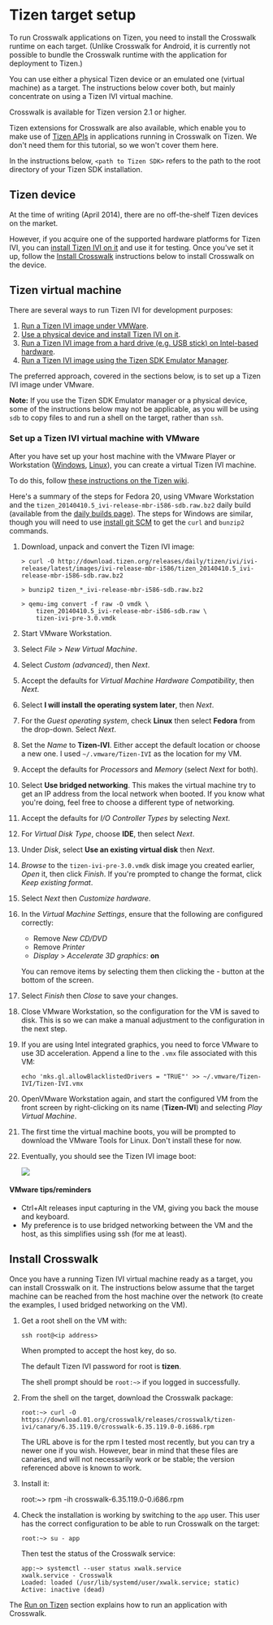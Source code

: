 # Tizen target setup

To run Crosswalk applications on Tizen, you need to install the Crosswalk runtime on each target. (Unlike Crosswalk for Android, it is currently not possible to bundle the Crosswalk runtime with the application for deployment to Tizen.)

You can use either a physical Tizen device or an emulated one (virtual machine) as a target. The instructions below cover both, but mainly concentrate on using a Tizen IVI virtual machine.

Crosswalk is available for Tizen version 2.1 or higher.

Tizen extensions for Crosswalk are also available, which enable you to make use of [Tizen APIs](https://developer.tizen.org/documentation/dev-guide/2.2.1?redirect=https%3A//developer.tizen.org/dev-guide/2.2.1/org.tizen.web.appprogramming/html/api_reference/api_reference.htm) in applications running in Crosswalk on Tizen. We don't need them for this tutorial, so we won't cover them here.

In the instructions below, `<path to Tizen SDK>` refers to the path to the root directory of your Tizen SDK installation.

## Tizen device

At the time of writing (April 2014), there are no off-the-shelf Tizen devices on the market.

However, if you acquire one of the supported hardware platforms for Tizen IVI, you can [install Tizen IVI on it](https://wiki.tizen.org/wiki/IVI/IVI_Platforms) and use it for testing. Once you've set it up, follow the [Install Crosswalk](#Install-Crosswalk) instructions below to install Crosswalk on the device.

## Tizen virtual machine

There are several ways to run Tizen IVI for development purposes:

1.  [Run a Tizen IVI image under VMWare](https://wiki.tizen.org/wiki/IVI/IVI_3.0_VMware).
2.  [Use a physical device and install Tizen IVI on it](https://wiki.tizen.org/wiki/IVI/IVI_Platforms).
3.  [Run a Tizen IVI image from a hard drive (e.g. USB stick) on Intel-based hardware](https://wiki.tizen.org/wiki/IVI/IVI_Installation).
4.  [Run a Tizen IVI image using the Tizen SDK Emulator Manager](https://wiki.tizen.org/wiki/Tizen_IVI_SDK).

The preferred approach, covered in the sections below, is to set up a Tizen IVI image under VMware.

**Note:** If you use the Tizen SDK Emulator manager or a physical device, some of the instructions below may not be applicable, as you will be using `sdb` to copy files to and run a shell on the target, rather than `ssh`.

### Set up a Tizen IVI virtual machine with VMware

After you have set up your host machine with the VMware Player or Workstation ([Windows](/documentation/getting_started/Windows_host_setup/Installation-for-Crosswalk-Tizen), [Linux](/documentation/getting_started/Linux_host_setup/Installation-for-Crosswalk-Tizen)), you can create a virtual Tizen IVI machine.

To do this, follow [these instructions on the Tizen wiki](https://wiki.tizen.org/wiki/IVI/IVI_3.0_VMware).

Here's a summary of the steps for Fedora 20, using VMware Workstation and the `tizen_20140410.5_ivi-release-mbr-i586-sdb.raw.bz2` daily build (available from the [daily builds page](http://download.tizen.org/releases/daily/tizen/ivi/ivi-release/latest/images/ivi-release-mbr-i586/)). The steps for Windows are similar, though you will need to use [install git SCM](/documentation/getting_started/Windows_host_setup) to get the `curl` and `bunzip2` commands.

1.  Download, unpack and convert the Tizen IVI image:

        > curl -O http://download.tizen.org/releases/daily/tizen/ivi/ivi-release/latest/images/ivi-release-mbr-i586/tizen_20140410.5_ivi-release-mbr-i586-sdb.raw.bz2

        > bunzip2 tizen_*_ivi-release-mbr-i586-sdb.raw.bz2

        > qemu-img convert -f raw -O vmdk \
            tizen_20140410.5_ivi-release-mbr-i586-sdb.raw \
            tizen-ivi-pre-3.0.vmdk

2.  Start VMware Workstation.

3.  Select *File* &gt; *New Virtual Machine*.

4.  Select *Custom (advanced)*, then *Next*.

5.  Accept the defaults for *Virtual Machine Hardware Compatibility*, then *Next*.

6.  Select **I will install the operating system later**, then *Next*.

7.  For the *Guest operating system*, check **Linux** then select **Fedora** from the drop-down. Select *Next*.

8.  Set the *Name* to **Tizen-IVI**. Either accept the default location or choose a new one. I used `~/.vmware/Tizen-IVI` as the location for my VM.

9.  Accept the defaults for *Processors* and *Memory* (select *Next* for both).

10. Select **Use bridged networking**. This makes the virtual machine try to get an IP address from the local network when booted. If you know what you're doing, feel free to choose a different type of networking.

11. Accept the defaults for *I/O Controller Types* by selecting *Next*.

12. For *Virtual Disk Type*, choose **IDE**, then select *Next*.

13. Under *Disk*, select **Use an existing virtual disk** then *Next*.

14. *Browse* to the `tizen-ivi-pre-3.0.vmdk` disk image you created earlier, *Open* it, then click *Finish*. If you're prompted to change the format, click *Keep existing format*.

15. Select *Next* then *Customize hardware*.

16. In the *Virtual Machine Settings*, ensure that the following are configured correctly:

    <ul>
    <li>Remove <em>New CD/DVD</em></li>
    <li>Remove <em>Printer</em></li>
    <li><em>Display</em> &gt; <em>Accelerate 3D graphics</em>: <strong>on</strong></li>
    </ul>

    You can remove items by selecting them then clicking the *-* button at the bottom of the screen.

17. Select *Finish* then *Close* to save your changes.

18. Close VMware Workstation, so the configuration for the VM is saved to disk. This is so we can make a manual adjustment to the configuration in the next step.

19. If you are using Intel integrated graphics, you need to force VMware to use 3D acceleration. Append a line to the `.vmx` file associated with this VM:

        echo 'mks.gl.allowBlacklistedDrivers = "TRUE"' >> ~/.vmware/Tizen-IVI/Tizen-IVI.vmx

20. OpenVMware Workstation again, and start the configured VM from the front screen by right-clicking on its name (**Tizen-IVI**) and selecting *Play Virtual Machine*.

21. The first time the virtual machine boots, you will be prompted to download the VMware Tools for Linux. Don't install these for now.

22. Eventually, you should see the Tizen IVI image boot:

    <img src="assets/tizen-ivi-vmware.png">

#### VMware tips/reminders

*   Ctrl+Alt releases input capturing in the VM, giving you back the mouse and keyboard.
*   My preference is to use bridged networking between the VM and the host, as this simplifies using ssh (for me at least).

## Install Crosswalk

Once you have a running Tizen IVI virtual machine ready as a target, you can install Crosswalk on it. The instructions below assume that the target machine can be reached from the host machine over the network (to create the examples, I used bridged networking on the VM).

1.  Get a root shell on the VM with:

        ssh root@<ip address>

    When prompted to accept the host key, do so.

    The default Tizen IVI password for root is **tizen**.

    The shell prompt should be `root:~>` if you logged in successfully.

2.  From the shell on the target, download the Crosswalk package:

        root:~> curl -O https://download.01.org/crosswalk/releases/crosswalk/tizen-ivi/canary/6.35.119.0/crosswalk-6.35.119.0-0.i686.rpm

    The URL above is for the rpm I tested most recently, but you can try a newer one if you wish. However, bear in mind that these files are canaries, and will not necessarily work or be stable; the version referenced above is known to work.

3.    Install it:

        root:~> rpm -ih crosswalk-6.35.119.0-0.i686.rpm

4.  Check the installation is working by switching to the `app` user. This user has the correct configuration to be able to run Crosswalk on the target:

        root:~> su - app

    Then test the status of the Crosswalk service:

        app:~> systemctl --user status xwalk.service
        xwalk.service - Crosswalk
        Loaded: loaded (/usr/lib/systemd/user/xwalk.service; static)
        Active: inactive (dead)

The [Run on Tizen](/documentation/getting_started/run_on_tizen) section explains how to run an application with Crosswalk.
